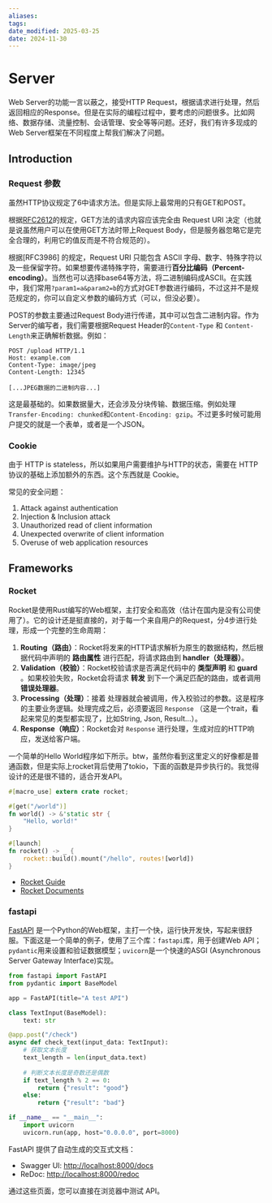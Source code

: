 ```yaml
---
aliases: 
tags: 
date_modified: 2025-03-25
date: 2024-11-30
---
```


# Server

Web Server的功能一言以蔽之，接受HTTP Request，根据请求进行处理，然后返回相应的Response。但是在实际的编程过程中，要考虑的问题很多。比如网络、数据存储、流量控制、会话管理、安全等等问题。还好，我们有许多现成的Web Server框架在不同程度上帮我们解决了问题。

## Introduction

### Request 参数

虽然HTTP协议规定了6中请求方法。但是实际上最常用的只有GET和POST。

根据[RFC2612](https://www.rfc-editor.org/rfc/rfc2616#section-9.3)的规定，GET方法的请求内容应该完全由 Request URI 决定（也就是说虽然用户可以在使用GET方法时带上Request Body，但是服务器忽略它是完全合理的，利用它的值反而是不符合规范的）。

根据[RFC3986] 的规定，Request URI 只能包含 ASCII 字母、数字、特殊字符以及一些保留字符。如果想要传递特殊字符，需要进行**百分比编码（Percent-encoding）**。当然也可以选择base64等方法，将二进制编码成ASCII。在实践中，我们常用`?param1=a&param2=b`的方式对GET参数进行编码，不过这并不是规范规定的，你可以自定义参数的编码方式（可以，但没必要）。

POST的参数主要通过Request Body进行传递，其中可以包含二进制内容。作为Server的编写者，我们需要根据Request Header的`Content-Type` 和 `Content-Length`来正确解析数据。例如：

```http
POST /upload HTTP/1.1
Host: example.com
Content-Type: image/jpeg
Content-Length: 12345

[...JPEG数据的二进制内容...]
```

这是最基础的。如果数据量大，还会涉及分块传输、数据压缩。例如处理`Transfer-Encoding: chunked`和`Content-Encoding: gzip`。不过更多时候可能用户提交的就是一个表单，或者是一个JSON。

### Cookie

由于 HTTP is stateless，所以如果用户需要维护与HTTP的状态，需要在 HTTP 协议的基础上添加额外的东西。这个东西就是 Cookie。

常见的安全问题：

1. Attack against authentication
2. Injection & Inclusion attack
3. Unauthorized read of client information
4. Unexpected overwrite of client information
5. Overuse of web application resources

## Frameworks

### Rocket

Rocket是使用Rust编写的Web框架，主打安全和高效（估计在国内是没有公司使用了）。它的设计还是挺直接的，对于每一个来自用户的Request，分4步进行处理，形成一个完整的生命周期：

1. **Routing（路由）**：Rocket将发来的HTTP请求解析为原生的数据结构，然后根据代码中声明的 **路由属性** 进行匹配，将请求路由到 **handler（处理器）**。
2. **Validation（校验）**：Rocket校验请求是否满足代码中的 **类型声明** 和 **guard** 。如果校验失败，Rocket会将请求 **转发** 到下一个满足匹配的路由，或者调用 **错误处理器**。
3. **Processing（处理）**：接着 处理器就会被调用，传入校验过的参数。这是程序的主要业务逻辑。处理完成之后，必须要返回 `Response` （这是一个trait，看起来常见的类型都实现了，比如String, Json, Result...）。
4. **Response（响应）**：Rocket会对 `Response` 进行处理，生成对应的HTTP响应，发送给客户端。

一个简单的Hello World程序如下所示。btw，虽然你看到这里定义的好像都是普通函数，但是实际上rocket背后使用了tokio，下面的函数是异步执行的。我觉得设计的还是很不错的，适合开发API。

```rust
#[macro_use] extern crate rocket;

#[get("/world")]
fn world() -> &'static str {
    "Hello, world!"
}

#[launch]
fn rocket() -> _ {
    rocket::build().mount("/hello", routes![world])
}
```

- [Rocket Guide](https://rocket.rs/guide/v0.5/)
- [Rocket Documents](https://api.rocket.rs/v0.5/rocket/)

### fastapi

[FastAPI](https://fastapi.tiangolo.com/#example) 是一个Python的Web框架，主打一个快，运行快开发快，写起来很舒服。下面这是一个简单的例子，使用了三个库：`fastapi`库，用于创建Web API；`pydantic`用来设置和验证数据模型；`uvicorn`是一个快速的ASGI (Asynchronous Server Gateway Interface)实现。

```python
from fastapi import FastAPI
from pydantic import BaseModel

app = FastAPI(title="A test API")

class TextInput(BaseModel):
    text: str

@app.post("/check")
async def check_text(input_data: TextInput):
    # 获取文本长度
    text_length = len(input_data.text)
    
    # 判断文本长度是奇数还是偶数
    if text_length % 2 == 0:
        return {"result": "good"}
    else:
        return {"result": "bad"}

if __name__ == "__main__":
    import uvicorn
    uvicorn.run(app, host="0.0.0.0", port=8000)
```

FastAPI 提供了自动生成的交互式文档：

- Swagger UI: <http://localhost:8000/docs>
- ReDoc: <http://localhost:8000/redoc>

通过这些页面，您可以直接在浏览器中测试 API。
